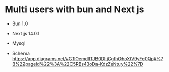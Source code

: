 # Multi users with bun and Next js
- Bun 1.0
- Next js 14.0.1
- Mysql

- Schema
  https://app.diagrams.net/#G1IOemdlITJB0DltjCgfhOhoXtV9yFc0Qp#%7B%22pageId%22%3A%22C5RBs43oDa-KdzZeNtuy%22%7D
